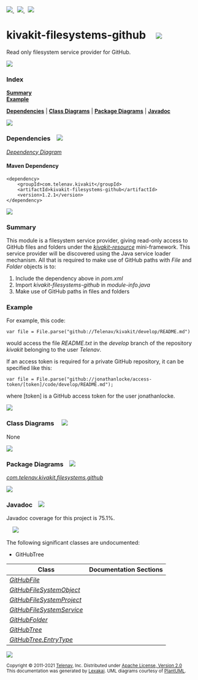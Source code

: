 [//]: # (start-user-text)

<a href="https://www.kivakit.org">
<img src="https://www.kivakit.org/images/web-32.png" srcset="https://www.kivakit.org/images/web-32-2x.png 2x"/>
</a>
&nbsp;
<a href="https://twitter.com/openkivakit">
<img src="https://www.kivakit.org/images/twitter-32.png" srcset="https://www.kivakit.org/images/twitter-32-2x.png 2x"/>
</a>
&nbsp;
<a href="https://kivakit.zulipchat.com">
<img src="https://www.kivakit.org/images/zulip-32.png" srcset="https://www.kivakit.org/images/zulip-32-2x.png 2x"/>
</a>

[//]: # (end-user-text)

# kivakit-filesystems-github &nbsp;&nbsp; <img src="https://www.kivakit.org/images/disks-32.png" srcset="https://www.kivakit.org/images/disks-32-2x.png 2x"/>

Read only filesystem service provider for GitHub.

<img src="https://www.kivakit.org/images/horizontal-line-512.png" srcset="https://www.kivakit.org/images/horizontal-line-512-2x.png 2x"/>

### Index

[**Summary**](#summary)  
[**Example**](#example)  

[**Dependencies**](#dependencies) | [**Class Diagrams**](#class-diagrams) | [**Package Diagrams**](#package-diagrams) | [**Javadoc**](#javadoc)

<img src="https://www.kivakit.org/images/horizontal-line-512.png" srcset="https://www.kivakit.org/images/horizontal-line-512-2x.png 2x"/>

### Dependencies <a name="dependencies"></a> &nbsp;&nbsp; <img src="https://www.kivakit.org/images/dependencies-32.png" srcset="https://www.kivakit.org/images/dependencies-32-2x.png 2x"/>

[*Dependency Diagram*](https://www.kivakit.org/1.2.1/lexakai/kivakit-extensions/kivakit-filesystems/github/documentation/diagrams/dependencies.svg)

#### Maven Dependency

    <dependency>
        <groupId>com.telenav.kivakit</groupId>
        <artifactId>kivakit-filesystems-github</artifactId>
        <version>1.2.1</version>
    </dependency>

<img src="https://www.kivakit.org/images/horizontal-line-128.png" srcset="https://www.kivakit.org/images/horizontal-line-128-2x.png 2x"/>

[//]: # (start-user-text)

### Summary <a name = "summary"></a>

This module is a filesystem service provider, giving read-only access to GitHub files and folders under the [*kivakit-resource*](../../kivakit/resource/README.md) mini-framework. This service provider will be discovered using the Java service loader mechanism. All that is required to make use of GitHub paths with *File* and *Folder* objects is to:

1. Include the dependency above in *pom.xml*
2. Import *kivakit-filesystems-github* in *module-info.java*
3. Make use of GitHub paths in files and folders

### Example <a name = "example"></a>

For example, this code:

    var file = File.parse("github://Telenav/kivakit/develop/README.md")

would access the file *README.txt* in the *develop* branch of the repository *kivakit* belonging to the user *Telenav*.

If an access token is required for a private GitHub repository, it can be specified like this:

    var file = File.parse("github://jonathanlocke/access-token/[token]/code/develop/README.md");
    
where [token] is a GitHub access token for the user jonathanlocke.

[//]: # (end-user-text)

<img src="https://www.kivakit.org/images/horizontal-line-128.png" srcset="https://www.kivakit.org/images/horizontal-line-128-2x.png 2x"/>

### Class Diagrams <a name="class-diagrams"></a> &nbsp; &nbsp; <img src="https://www.kivakit.org/images/diagram-40.png" srcset="https://www.kivakit.org/images/diagram-40-2x.png 2x"/>

None

<img src="https://www.kivakit.org/images/horizontal-line-128.png" srcset="https://www.kivakit.org/images/horizontal-line-128-2x.png 2x"/>

### Package Diagrams <a name="package-diagrams"></a> &nbsp;&nbsp; <img src="https://www.kivakit.org/images/box-32.png" srcset="https://www.kivakit.org/images/box-32-2x.png 2x"/>

[*com.telenav.kivakit.filesystems.github*](https://www.kivakit.org/1.2.1/lexakai/kivakit-extensions/kivakit-filesystems/github/documentation/diagrams/com.telenav.kivakit.filesystems.github.svg)

<img src="https://www.kivakit.org/images/horizontal-line-128.png" srcset="https://www.kivakit.org/images/horizontal-line-128-2x.png 2x"/>

### Javadoc <a name="javadoc"></a> &nbsp;&nbsp; <img src="https://www.kivakit.org/images/books-32.png" srcset="https://www.kivakit.org/images/books-32-2x.png 2x"/>

Javadoc coverage for this project is 75.1%.  
  
&nbsp; &nbsp; <img src="https://www.kivakit.org/images/meter-80-96.png" srcset="https://www.kivakit.org/images/meter-80-96-2x.png 2x"/>


The following significant classes are undocumented:  

- GitHubTree

| Class | Documentation Sections |
|---|---|
| [*GitHubFile*](https://www.kivakit.org/1.2.1/javadoc/kivakit-extensions/kivakit.filesystems.github/com/telenav/kivakit/filesystems/github/GitHubFile.html) |  |  
| [*GitHubFileSystemObject*](https://www.kivakit.org/1.2.1/javadoc/kivakit-extensions/kivakit.filesystems.github/com/telenav/kivakit/filesystems/github/GitHubFileSystemObject.html) |  |  
| [*GitHubFileSystemProject*](https://www.kivakit.org/1.2.1/javadoc/kivakit-extensions/kivakit.filesystems.github/com/telenav/kivakit/filesystems/github/GitHubFileSystemProject.html) |  |  
| [*GitHubFileSystemService*](https://www.kivakit.org/1.2.1/javadoc/kivakit-extensions/kivakit.filesystems.github/com/telenav/kivakit/filesystems/github/GitHubFileSystemService.html) |  |  
| [*GitHubFolder*](https://www.kivakit.org/1.2.1/javadoc/kivakit-extensions/kivakit.filesystems.github/com/telenav/kivakit/filesystems/github/GitHubFolder.html) |  |  
| [*GitHubTree*](https://www.kivakit.org/1.2.1/javadoc/kivakit-extensions/kivakit.filesystems.github/com/telenav/kivakit/filesystems/github/GitHubTree.html) |  |  
| [*GitHubTree.EntryType*](https://www.kivakit.org/1.2.1/javadoc/kivakit-extensions/kivakit.filesystems.github/com/telenav/kivakit/filesystems/github/GitHubTree.EntryType.html) |  |  

[//]: # (start-user-text)



[//]: # (end-user-text)

<img src="https://www.kivakit.org/images/horizontal-line-512.png" srcset="https://www.kivakit.org/images/horizontal-line-512-2x.png 2x"/>

<sub>Copyright &#169; 2011-2021 [Telenav](https://telenav.com), Inc. Distributed under [Apache License, Version 2.0](LICENSE)</sub>  
<sub>This documentation was generated by [Lexakai](https://lexakai.org). UML diagrams courtesy of [PlantUML](https://plantuml.com).</sub>

